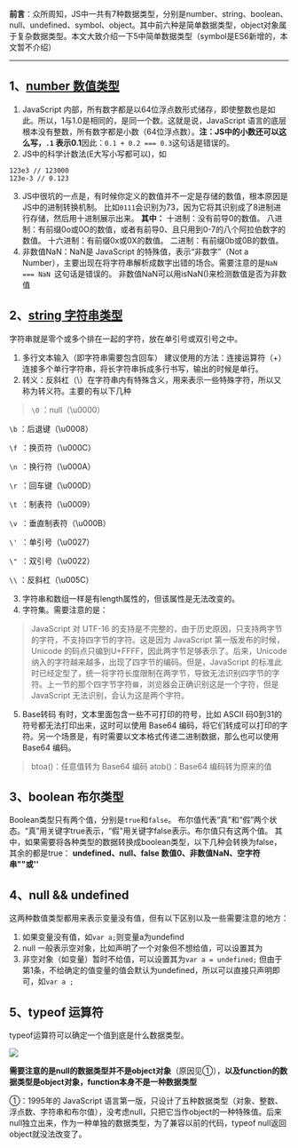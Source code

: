 **前言**：众所周知，JS中一共有7种数据类型，分别是number、string、boolean、null、undefined、symbol、object。其中前六种是简单数据类型，object对象属于复杂数据类型。本文大致介绍一下5中简单数据类型（symbol是ES6新增的，本文暂不介绍）

---

## 1、[number 数值类型](http://javascript.ruanyifeng.com/grammar/number.html)

1. JavaScript 内部，所有数字都是以64位浮点数形式储存，即使整数也是如此。所以，1与1.0是相同的，是同一个数。这就是说，JavaScript 语言的底层根本没有整数，所有数字都是小数（64位浮点数）。**注：JS中的小数还可以这么写，`.1` 表示0.1**因此：`0.1 + 0.2 === 0.3`这句话是错误的。
2. JS中的科学计数法(E大写小写都可以)，如
```
123e3 // 123000
123e-3 // 0.123
```
3. JS中很坑的一点是，有时候你定义的数值并不一定是存储的数值，根本原因是JS中的进制转换机制。
比如`0111`会识别为73，因为它将其识别成了8进制进行存储，然后用十进制展示出来。
**其中：**
十进制：没有前导0的数值。
八进制：有前缀0o或0O的数值，或者有前导0、且只用到0-7的八个阿拉伯数字的数值。
十六进制：有前缀0x或0X的数值。
二进制：有前缀0b或0B的数值。
4. 非数值NaN：NaN是 JavaScript 的特殊值，表示“非数字”（Not a Number），主要出现在将字符串解析成数字出错的场合。需要注意的是`NaN === NaN `这句话是错误的。
非数值NaN可以用isNaN()来检测数值是否为非数值

## 2、[string 字符串类型](http://javascript.ruanyifeng.com/grammar/string.html)

字符串就是零个或多个排在一起的字符，放在单引号或双引号之中。
1. 多行文本输入（即字符串需要包含回车）
建议使用的方法：连接运算符（+）连接多个单行字符串，将长字符串拆成多行书写，输出的时候是单行。
2. 转义：反斜杠（\）在字符串内有特殊含义，用来表示一些特殊字符，所以又称为转义符。主要的有以下几种
> `\0` ：null（\u0000）

`\b` ：后退键（\u0008）

`\f `：换页符（\u000C）

`\n `：换行符（\u000A）

`\r `：回车键（\u000D）

`\t `：制表符（\u0009）

`\v `：垂直制表符（\u000B）

`\' `：单引号（\u0027）

`\" `：双引号（\u0022）

`\\` ：反斜杠（\u005C）


3. 字符串和数组一样是有length属性的，但该属性是无法改变的。
4. 字符集。需要注意的是：
>JavaScript 对 UTF-16 的支持是不完整的，由于历史原因，只支持两字节的字符，不支持四字节的字符。这是因为 JavaScript 第一版发布的时候，Unicode 的码点只编到U+FFFF，因此两字节足够表示了。后来，Unicode 纳入的字符越来越多，出现了四字节的编码。但是，JavaScript 的标准此时已经定型了，统一将字符长度限制在两字节，导致无法识别四字节的字符。上一节的那个四字节字符𝌆，浏览器会正确识别这是一个字符，但是 JavaScript 无法识别，会认为这是两个字符。

5. Base转码
有时，文本里面包含一些不可打印的符号，比如 ASCII 码0到31的符号都无法打印出来，这时可以使用 Base64 编码，将它们转成可以打印的字符。另一个场景是，有时需要以文本格式传递二进制数据，那么也可以使用 Base64 编码。
>btoa()：任意值转为 Base64 编码
atob()：Base64 编码转为原来的值

## 3、boolean 布尔类型

Boolean类型只有两个值，分别是`true`和`false`。
布尔值代表“真”和“假”两个状态。“真”用关键字true表示，“假”用关键字false表示。布尔值只有这两个值。
其中，如果需要将各种类型的数据转换成boolean类型，以下几种会转换为false，其余的都是true：
**undefined、null、false
数值0、非数值NaN、空字符串""或''**

## 4、null && undefined

这两种数值类型都用来表示变量没有值，但有以下区别以及一些需要注意的地方：
1. 如果变量没有值，如`var a;`则变量a为undefind
2. null 一般表示空对象，比如声明了一个对象但不想给值，可以设置其为
3. 非空对象（如变量）暂时不给值，可以设置其为`var a = undefined;` 但由于第1条，不给确定的值变量的值会默认为undefined，所以可以直接只声明即可，如`var a ;`


## 5、typeof 运算符

typeof运算符可以确定一个值到底是什么数据类型。

![](https://upload-images.jianshu.io/upload_images/11827773-5fa6afa5c15489c8.png?imageMogr2/auto-orient/strip%7CimageView2/2/w/1240)

**需要注意的是null的数据类型并不是object对象**（原因见①），**以及function的数据类型是object对象，function本身不是一种数据类型**


①：1995年的 JavaScript 语言第一版，只设计了五种数据类型（对象、整数、浮点数、字符串和布尔值），没考虑null，只把它当作object的一种特殊值。后来null独立出来，作为一种单独的数据类型，为了兼容以前的代码，typeof null返回object就没法改变了。



